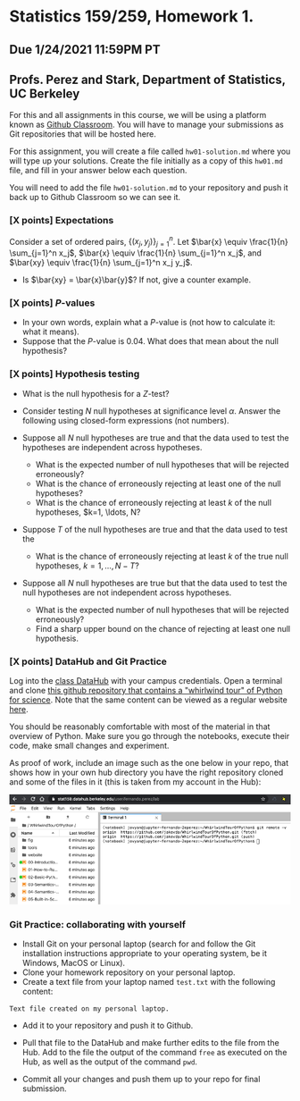 # Statistics 159/259, Homework 1. 
## Due 1/24/2021 11:59PM PT
## Profs. Perez and Stark, Department of Statistics, UC Berkeley


For this and all assignments in this course, we will be using a platform known as [Github Classroom](https://classroom.github.com/classrooms/42591242-stat-159-259-spring-2021-university-of-california-berkeley). You will have to manage your submissions as Git repositories that will be hosted here.

For this assignment, you will create a file called `hw01-solution.md` where you will type up your solutions. Create the file initially as a copy of this `hw01.md` file, and fill in your answer below each question.

You will need to add the file `hw01-solution.md` to your repository and push it back up to Github Classroom so we can see it.


### [X points] Expectations

Consider a set of ordered pairs, $\{ (x_j, y_j)\}_{j=1}^n$.
Let $\bar{x} \equiv \frac{1}{n} \sum_{j=1}^n x_j$,
$\bar{x} \equiv \frac{1}{n} \sum_{j=1}^n x_j$, and
$\bar{xy} \equiv \frac{1}{n} \sum_{j=1}^n x_j y_j$.
- Is $\bar{xy} = \bar{x}\bar{y}$? If not, give a counter example.

### [X points] $P$-values

- In your own words, explain what a $P$-value is (not how to calculate it: what it means).
- Suppose that the $P$-value is 0.04. What does that mean about the null hypothesis?


### [X points] Hypothesis testing

+ What is the null hypothesis for a $Z$-test?

+ Consider testing $N$ null hypotheses at significance level $\alpha$.
Answer the following using closed-form expressions
(not numbers).
+ Suppose all $N$ null hypotheses are true and that the data used to test the 
hypotheses are independent across hypotheses.
    - What is the expected number of null hypotheses that will be rejected erroneously?
    - What is the chance of erroneously rejecting at least one of the null hypotheses?
    - What is the chance of erroneously rejecting at least $k$ of the null hypotheses, $k=1, \ldots, N?
+ Suppose $T$ of the null hypotheses are true and that the data used to test the 
    - What is the chance of erroneously rejecting at least $k$ of the true null hypotheses, $k=1, \ldots, N-T$?
+ Suppose all $N$ null hypotheses are true but that the data used to test the null hypotheses are not
independent across hypotheses.
    - What is the expected number of null hypotheses that will be rejected erroneously?
    - Find a sharp upper bound on the chance of rejecting at least one null hypothesis.


### [X points] DataHub and Git Practice

Log into the [class DataHub](https://stat159.datahub.berkeley.edu) with your campus credentials. Open a terminal and clone [this github repository that contains a "whirlwind tour" of Python for science](https://github.com/jakevdp/WhirlwindTourOfPython). Note that the same content can be viewed as a regular website [here](https://jakevdp.github.io/WhirlwindTourOfPython/index.html).

You should be reasonably comfortable with most of the material in that overview of Python. Make sure you go through the notebooks, execute their code, make small changes and experiment.

As proof of work, include an image such as the one below in your repo, that shows how in your own hub directory you have the right repository cloned and some of the files in it (this is taken from my account in the Hub):

![](Fig/hw01-git-repo.png)


### Git Practice: collaborating with yourself

- Install Git on your personal laptop (search for and follow the Git installation instructions appropriate to your operating system, be it Windows, MacOS or Linux).
- Clone your homework repository on your personal laptop.
- Create a text file from your laptop named `test.txt` with the following content:

```
Text file created on my personal laptop.
```

- Add it to your repository and push it to Github.

- Pull that file to the DataHub and make further edits to the file from the Hub. Add to the file the output of the command `free` as 
executed on the Hub, as well as the output of the command `pwd`.

- Commit all your changes and push them up to your repo for final submission.
